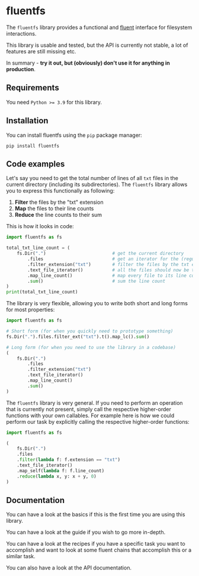 # fluentfs

The `fluentfs` library provides a functional and [fluent](https://en.wikipedia.org/wiki/Fluent_interface) interface for filesystem interactions.

This library is usable and tested, but the API is currently not stable, a lot of features are still missing etc.

In summary - **try it out, but (obviously) don't use it for anything in production**.

## Requirements

You need `Python >= 3.9` for this library.

## Installation

You can install fluentfs using the `pip` package manager:

```shell
pip install fluentfs
```

## Code examples

Let's say you need to get the total number of lines of all `txt` files in the current directory (including its subdirectories).
The `fluentfs` library allows you to express this functionally as following:

1. **Filter** the files by the "txt" extension
2. **Map** the files to their line counts
3. **Reduce** the line counts to their sum

This is how it looks in code:

```python
import fluentfs as fs

total_txt_line_count = (
    fs.Dir(".")                         # get the current directory
        .files                          # get an iterator for the (regular) files in the current directory
        .filter_extension("txt")        # filter the files by the txt extension
        .text_file_iterator()           # all the files should now be text files -> obtain a text file iterator to enable text file functions
        .map_line_count()               # map every file to its line count
        .sum()                          # sum the line count
)
print(total_txt_line_count)
```

The library is very flexible, allowing you to write both short and long forms for most properties:

```python
import fluentfs as fs

# Short form (for when you quickly need to prototype something)
fs.Dir(".").files.filter_ext("txt").t().map_lc().sum()

# Long form (for when you need to use the library in a codebase)
(
    fs.Dir(".")
        .files
        .filter_extension("txt")
        .text_file_iterator()
        .map_line_count()
        .sum()
)
```

The `fluentfs` library is very general.
If you need to perform an operation that is currently not present, simply call the respective higher-order functions with your own callables.
For example here is how we could perform our task by explicitly calling the respective higher-order functions:

```python
import fluentfs as fs

(
    fs.Dir(".")
    .files
    .filter(lambda f: f.extension == "txt")
    .text_file_iterator()
    .map_self(lambda f: f.line_count)
    .reduce(lambda x, y: x + y, 0)
)
```

## Documentation

You can have a look at the basics if this is the first time you are using this library.

You can have a look at the guide if you wish to go more in-depth.

You can have a look at the recipes if you have a specific task you want to accomplish and want to look at some fluent chains that accomplish this or a similar task.

You can also have a look at the API documentation. 
